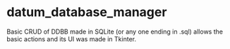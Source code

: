 # datum_database_manager
Basic CRUD of DDBB made in SQLite (or any one ending in .sql) allows the basic actions and its UI was made in Tkinter.
